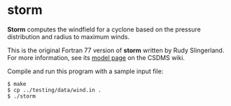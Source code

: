 # storm

**Storm** computes the windfield for a cyclone based on the pressure
distribution and radius to maximum winds.

This is the original Fortran 77 version of **storm**
written by Rudy Slingerland.
For more information,
see its
[model page](http://csdms.colorado.edu/wiki/Model:STORM)
on the CSDMS wiki.

Compile and run this program with a sample input file:

	$ make
	$ cp ../testing/data/wind.in .
	$ ./storm
